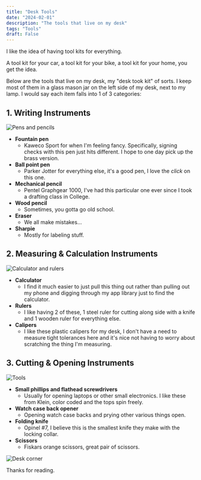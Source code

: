 ```yaml
---
title: "Desk Tools"
date: "2024-02-01"
description: "The tools that live on my desk"
tags: "Tools"
draft: False
---
```


I like the idea of having tool kits for everything.

A tool kit for your car, a tool kit for your bike, a tool kit for your home, you get the idea.

Below are the tools that live on my desk, my "desk took kit" of sorts. I keep most of them in a glass mason jar on the left side of my desk, next to my lamp. I would say each item falls into 1 of 3 categories:

## 1. Writing Instruments

![Pens and pencils](/images/2024/my-desk-1.jpg)

  - **Fountain pen**
    * Kaweco Sport for when I'm feeling fancy. Specifically, signing checks with this pen just hits different. I hope to one day pick up the brass version.
  - **Ball point pen**
    * Parker Jotter for everything else, it's a good pen, I love the *click* on this one.
  - **Mechanical pencil**
    * Pentel Graphgear 1000, I've had this particular one ever since I took a drafting class in College.
  - **Wood pencil**
    * Sometimes, you gotta go old school.
  - **Eraser**
    * We all make mistakes...
  - **Sharpie**
    * Mostly for labeling stuff.

## 2. Measuring & Calculation Instruments

![Calculator and rulers](/images/2024/my-desk-2.jpg)

  - **Calculator**
    * I find it much easier to just pull this thing out rather than pulling out my phone and digging through my app library just to find the calculator.
  - **Rulers**
    * I like having 2 of these, 1 steel ruler for cutting along side with a knife and 1 wooden ruler for everything else.
  - **Calipers**
    * I like these plastic calipers for my desk, I don't have a need to measure tight tolerances here and it's nice not having to worry about scratching the thing I'm measuring.

## 3. Cutting & Opening Instruments

![Tools](/images/2024/my-desk-3.jpg)

  - **Small phillips and flathead screwdrivers**
    * Usually for opening laptops or other small electronics. I like these from Klein, color coded and the tops spin freely.
  - **Watch case back opener**
    * Opening watch case backs and prying other various things open.
  - **Folding knife**
    * Opinel #7, I believe this is the smallest knife they make with the locking collar.
  - **Scissors**
    * Fiskars orange scissors, great pair of scissors.

  ![Desk corner](/images/2024/my-desk-4.jpg)


Thanks for reading.
